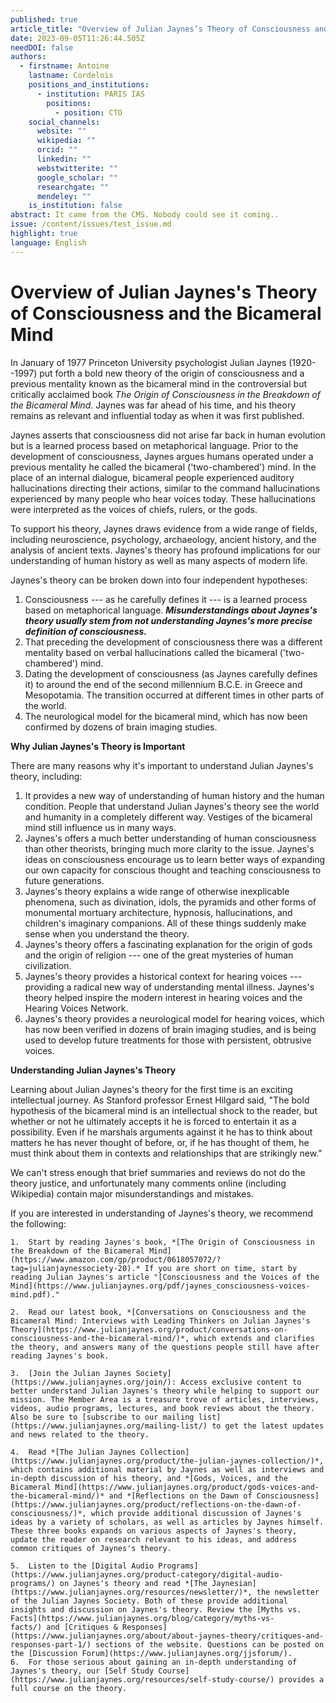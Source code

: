```yaml
---
published: true
article_title: "Overview of Julian Jaynes’s Theory of Consciousness and the Bicameral Mind "
date: 2023-09-05T11:26:44.505Z
needDOI: false
authors:
  - firstname: Antoine
    lastname: Cordelois
    positions_and_institutions:
      - institution: PARIS IAS
        positions:
          - position: CTO
    social_channels:
      website: ""
      wikipedia: ""
      orcid: ""
      linkedin: ""
      webstwitterite: ""
      google_scholar: ""
      researchgate: ""
      mendeley: ""
    is_institution: false
abstract: It came from the CMS. Nobody could see it coming..
issue: /content/issues/test_issue.md
highlight: true
language: English
---
```


Overview of Julian Jaynes's Theory of Consciousness and the Bicameral Mind
==========================================================================

In January of 1977 Princeton University psychologist Julian Jaynes (1920--1997) put forth a bold new theory of the origin of consciousness and a previous mentality known as the bicameral mind in the controversial but critically acclaimed book *The Origin of Consciousness in the Breakdown of the Bicameral Mind*. Jaynes was far ahead of his time, and his theory remains as relevant and influential today as when it was first published.

Jaynes asserts that consciousness did not arise far back in human evolution but is a learned process based on metaphorical language. Prior to the development of consciousness, Jaynes argues humans operated under a previous mentality he called the bicameral ('two-chambered') mind. In the place of an internal dialogue, bicameral people experienced auditory hallucinations directing their actions, similar to the command hallucinations experienced by many people who hear voices today. These hallucinations were interpreted as the voices of chiefs, rulers, or the gods.

To support his theory, Jaynes draws evidence from a wide range of fields, including neuroscience, psychology, archaeology, ancient history, and the analysis of ancient texts. Jaynes's theory has profound implications for our understanding of human history as well as many aspects of modern life.

Jaynes's theory can be broken down into four independent hypotheses:

1.  Consciousness --- as he carefully defines it --- is a learned process based on metaphorical language. ***Misunderstandings about Jaynes's theory usually stem from not understanding Jaynes's more precise definition of consciousness.***
2.  That preceding the development of consciousness there was a different mentality based on verbal hallucinations called the bicameral ('two-chambered') mind.
3.  Dating the development of consciousness (as Jaynes carefully defines it) to around the end of the second millennium B.C.E. in Greece and Mesopotamia. The transition occurred at different times in other parts of the world.
4.  The neurological model for the bicameral mind, which has now been confirmed by dozens of brain imaging studies.

**Why Julian Jaynes's Theory is Important**

There are many reasons why it's important to understand Julian Jaynes's theory, including:

1.  It provides a new way of understanding of human history and the human condition. People that understand Julian Jaynes's theory see the world and humanity in a completely different way. Vestiges of the bicameral mind still influence us in many ways.
2.  Jaynes's offers a much better understanding of human consciousness than other theorists, bringing much more clarity to the issue. Jaynes's ideas on consciousness encourage us to learn better ways of expanding our own capacity for conscious thought and teaching consciousness to future generations.
3.  Jaynes's theory explains a wide range of otherwise inexplicable phenomena, such as divination, idols, the pyramids and other forms of monumental mortuary architecture, hypnosis, hallucinations, and children's imaginary companions. All of these things suddenly make sense when you understand the theory.
4.  Jaynes's theory offers a fascinating explanation for the origin of gods and the origin of religion --- one of the great mysteries of human civilization.
5.  Jaynes's theory provides a historical context for hearing voices --- providing a radical new way of understanding mental illness. Jaynes's theory helped inspire the modern interest in hearing voices and the Hearing Voices Network.
6.  Jaynes's theory provides a neurological model for hearing voices, which has now been verified in dozens of brain imaging studies, and is being used to develop future treatments for those with persistent, obtrusive voices.

**Understanding Julian Jaynes's Theory**

Learning about Julian Jaynes's theory for the first time is an exciting intellectual journey. As Stanford professor Ernest Hilgard said, "The bold hypothesis of the bicameral mind is an intellectual shock to the reader, but whether or not he ultimately accepts it he is forced to entertain it as a possibility. Even if he marshals arguments against it he has to think about matters he has never thought of before, or, if he has thought of them, he must think about them in contexts and relationships that are strikingly new."

We can't stress enough that brief summaries and reviews do not do the theory justice, and unfortunately many comments online (including Wikipedia) contain major misunderstandings and mistakes.

If you are interested in understanding of Jaynes's theory, we recommend the following:

    1.  Start by reading Jaynes's book, *[The Origin of Consciousness in the Breakdown of the Bicameral Mind](https://www.amazon.com/gp/product/0618057072/?tag=julianjaynessociety-20).* If you are short on time, start by reading Julian Jaynes's article "[Consciousness and the Voices of the Mind](https://www.julianjaynes.org/pdf/jaynes_consciousness-voices-mind.pdf)."

    2.  Read our latest book, *[Conversations on Consciousness and the Bicameral Mind: Interviews with Leading Thinkers on Julian Jaynes's Theory](https://www.julianjaynes.org/product/conversations-on-consciousness-and-the-bicameral-mind/)*, which extends and clarifies the theory, and answers many of the questions people still have after reading Jaynes's book.

    3.  [Join the Julian Jaynes Society](https://www.julianjaynes.org/join/): Access exclusive content to better understand Julian Jaynes's theory while helping to support our mission. The Member Area is a treasure trove of articles, interviews, videos, audio programs, lectures, and book reviews about the theory. Also be sure to [subscribe to our mailing list](https://www.julianjaynes.org/mailing-list/) to get the latest updates and news related to the theory.

    4.  Read *[The Julian Jaynes Collection](https://www.julianjaynes.org/product/the-julian-jaynes-collection/)*, which contains additional material by Jaynes as well as interviews and in-depth discussion of his theory, and *[Gods, Voices, and the Bicameral Mind](https://www.julianjaynes.org/product/gods-voices-and-the-bicameral-mind/)* and *[Reflections on the Dawn of Consciousness](https://www.julianjaynes.org/product/reflections-on-the-dawn-of-consciousness/)*, which provide additional discussion of Jaynes's ideas by a variety of scholars, as well as articles by Jaynes himself. These three books expands on various aspects of Jaynes's theory, update the reader on research relevant to his ideas, and address common critiques of Jaynes's theory.

    5.  Listen to the [Digital Audio Programs](https://www.julianjaynes.org/product-category/digital-audio-programs/) on Jaynes's theory and read *[The Jaynesian](https://www.julianjaynes.org/resources/newsletter/)*, the newsletter of the Julian Jaynes Society. Both of these provide additional insights and discussion on Jaynes's theory. Review the [Myths vs. Facts](https://www.julianjaynes.org/blog/category/myths-vs-facts/) and [Critiques & Responses](https://www.julianjaynes.org/about/about-jaynes-theory/critiques-and-responses-part-1/) sections of the website. Questions can be posted on the [Discussion Forum](https://www.julianjaynes.org/jjsforum/).
    6.  For those serious about gaining an in-depth understanding of Jaynes's theory, our [Self Study Course](https://www.julianjaynes.org/resources/self-study-course/) provides a full course on the theory.